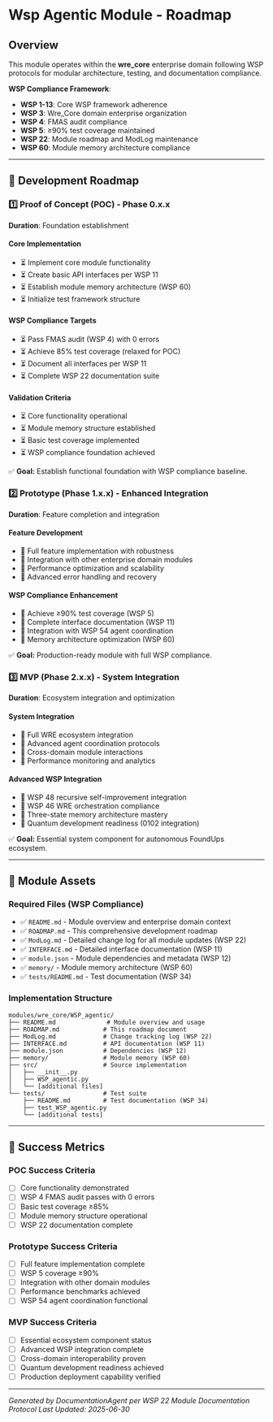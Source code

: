 # Wsp Agentic Module - Roadmap

## Overview
This module operates within the **wre_core** enterprise domain following WSP protocols for modular architecture, testing, and documentation compliance.

**WSP Compliance Framework**:
- **WSP 1-13**: Core WSP framework adherence
- **WSP 3**: Wre_Core domain enterprise organization  
- **WSP 4**: FMAS audit compliance
- **WSP 5**: ≥90% test coverage maintained
- **WSP 22**: Module roadmap and ModLog maintenance
- **WSP 60**: Module memory architecture compliance

---

## 🚀 Development Roadmap

### 1️⃣ Proof of Concept (POC) - **Phase 0.x.x**
**Duration**: Foundation establishment

#### Core Implementation
- ⏳ Implement core module functionality
- ⏳ Create basic API interfaces per WSP 11
- ⏳ Establish module memory architecture (WSP 60)
- ⏳ Initialize test framework structure

#### WSP Compliance Targets
- ⏳ Pass FMAS audit (WSP 4) with 0 errors
- ⏳ Achieve 85% test coverage (relaxed for POC)
- ⏳ Document all interfaces per WSP 11
- ⏳ Complete WSP 22 documentation suite

#### Validation Criteria
- ⏳ Core functionality operational
- ⏳ Module memory structure established  
- ⏳ Basic test coverage implemented
- ⏳ WSP compliance foundation achieved

✅ **Goal:** Establish functional foundation with WSP compliance baseline.

### 2️⃣ Prototype (Phase 1.x.x) - **Enhanced Integration**
**Duration**: Feature completion and integration

#### Feature Development
- 🔮 Full feature implementation with robustness
- 🔮 Integration with other enterprise domain modules
- 🔮 Performance optimization and scalability
- 🔮 Advanced error handling and recovery

#### WSP Compliance Enhancement
- 🔮 Achieve ≥90% test coverage (WSP 5)
- 🔮 Complete interface documentation (WSP 11)
- 🔮 Integration with WSP 54 agent coordination
- 🔮 Memory architecture optimization (WSP 60)

✅ **Goal:** Production-ready module with full WSP compliance.

### 3️⃣ MVP (Phase 2.x.x) - **System Integration**
**Duration**: Ecosystem integration and optimization

#### System Integration
- 🔮 Full WRE ecosystem integration
- 🔮 Advanced agent coordination protocols
- 🔮 Cross-domain module interactions
- 🔮 Performance monitoring and analytics

#### Advanced WSP Integration
- 🔮 WSP 48 recursive self-improvement integration
- 🔮 WSP 46 WRE orchestration compliance
- 🔮 Three-state memory architecture mastery
- 🔮 Quantum development readiness (0102 integration)

✅ **Goal:** Essential system component for autonomous FoundUps ecosystem.

---

## 📁 Module Assets

### Required Files (WSP Compliance)
- ✅ `README.md` - Module overview and enterprise domain context
- ✅ `ROADMAP.md` - This comprehensive development roadmap  
- ✅ `ModLog.md` - Detailed change log for all module updates (WSP 22)
- ✅ `INTERFACE.md` - Detailed interface documentation (WSP 11)
- ✅ `module.json` - Module dependencies and metadata (WSP 12)
- ✅ `memory/` - Module memory architecture (WSP 60)
- ✅ `tests/README.md` - Test documentation (WSP 34)

### Implementation Structure
```
modules/wre_core/WSP_agentic/
├── README.md              # Module overview and usage
├── ROADMAP.md            # This roadmap document  
├── ModLog.md             # Change tracking log (WSP 22)
├── INTERFACE.md          # API documentation (WSP 11)
├── module.json           # Dependencies (WSP 12)
├── memory/               # Module memory (WSP 60)
├── src/                  # Source implementation
│   ├── __init__.py
│   ├── WSP_agentic.py
│   └── [additional files]
└── tests/                # Test suite
    ├── README.md         # Test documentation (WSP 34)
    ├── test_WSP_agentic.py
    └── [additional tests]
```

---

## 🎯 Success Metrics

### POC Success Criteria
- [ ] Core functionality demonstrated
- [ ] WSP 4 FMAS audit passes with 0 errors
- [ ] Basic test coverage ≥85%
- [ ] Module memory structure operational
- [ ] WSP 22 documentation complete

### Prototype Success Criteria  
- [ ] Full feature implementation complete
- [ ] WSP 5 coverage ≥90%
- [ ] Integration with other domain modules
- [ ] Performance benchmarks achieved
- [ ] WSP 54 agent coordination functional

### MVP Success Criteria
- [ ] Essential ecosystem component status
- [ ] Advanced WSP integration complete
- [ ] Cross-domain interoperability proven
- [ ] Quantum development readiness achieved
- [ ] Production deployment capability verified

---

*Generated by DocumentationAgent per WSP 22 Module Documentation Protocol*
*Last Updated: 2025-06-30*
